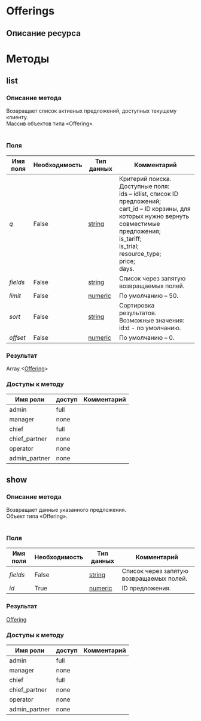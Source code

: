 
# Offerings

## Описание ресурса

# Методы

## list

### Описание метода
Возвращает список активных предложений, доступных текущему клиенту.<br/>Массив объектов типа «Offering».<br/><br/>
### Поля

| Имя поля | Необходимость | Тип данных | Комментарий |
|---|---|---|---|
|*q*|False|[string](/docs/types/string.md)|Критерий поиска.<br/>Доступные поля:<br/>ids – idlist, список ID предложений;<br/>cart_id – ID корзины, для которых нужно вернуть совместимые предложения;<br/>is_tariff;<br/>is_trial;<br/>resource_type;<br/>price;<br/>days.<br/>|
|*fields*|False|[string](/docs/types/string.md)|Список через запятую возвращаемых полей.<br/>|
|*limit*|False|[numeric](/docs/types/numeric.md)|По умолчанию – 50.<br/>|
|*sort*|False|[string](/docs/types/string.md)|Сортировка результатов.<br/>Возможные значения:<br/>id:d - по умолчанию.<br/>|
|*offset*|False|[numeric](/docs/types/numeric.md)|По умолчанию – 0.<br/>|

### Результат
Array.<[Offering](/docs/types/Offering.md)>
### Доступы к методу

| Имя роли | доступ | Комментарий |
|---|---|---|
|admin|full||
|manager|none||
|chief|full||
|chief_partner|none||
|operator|none||
|admin_partner|none||

## show

### Описание метода
Возвращает данные указанного предложения.<br/>Объект типа «Offering».<br/><br/>
### Поля

| Имя поля | Необходимость | Тип данных | Комментарий |
|---|---|---|---|
|*fields*|False|[string](/docs/types/string.md)|Список через запятую возвращаемых полей.<br/>|
|*id*|True|[numeric](/docs/types/numeric.md)|ID предложения.<br/>|

### Результат
[Offering](/docs/types/Offering.md)
### Доступы к методу

| Имя роли | доступ | Комментарий |
|---|---|---|
|admin|full||
|manager|none||
|chief|full||
|chief_partner|none||
|operator|none||
|admin_partner|none||
